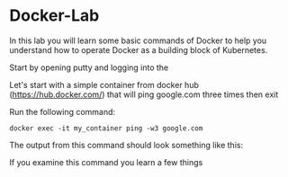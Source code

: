 # Docker-Lab
In this lab you will learn some basic commands of Docker to help you understand how to operate Docker as a building block of Kubernetes.

Start by opening putty and logging into the 

Let's start with a simple container from docker hub (https://hub.docker.com/) that will ping google.com three times then exit

Run the following command:

`docker exec -it my_container ping -w3 google.com`

The output from this command should look something like this:


If you examine this command you learn a few things
